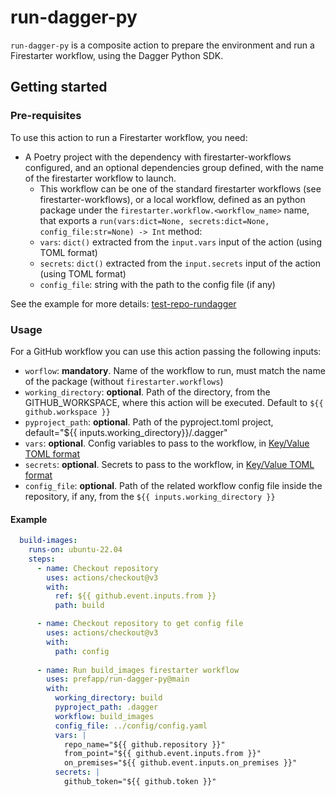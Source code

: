 # run-dagger-py

`run-dagger-py` is a composite action to prepare the environment and run a Firestarter workflow, using the Dagger Python SDK.

## Getting started
### Pre-requisites
To use this action to run a Firestarter workflow, you need:
- A Poetry project with the dependency with firestarter-workflows configured, and an optional dependencies group defined, with the name of the firestarter workflow to launch.
  - This workflow can be one of the standard firestarter workflows (see firestarter-workflows), or a local workflow, defined as an python package under the `firestarter.workflow.<workflow_name>` name, that exports a `run(vars:dict=None, secrets:dict=None, config_file:str=None) -> Int` method:
  - `vars`: `dict()` extracted from the `input.vars` input of the action (using TOML format)
  - `secrets`: `dict()` extracted from the `input.secrets` input of the action (using TOML format)
  - `config_file`: string with the path to the config file (if any)

See the example for more details: [test-repo-rundagger](https://github.com/prefapp/test-repo-rundagger/blob/main/.dagger/pyproject.toml)

### Usage
For a GitHub workflow you can use this action passing the following inputs:
- `worflow`: **mandatory**. Name of the workflow to run, must match the name of the package (without `firestarter.workflows`)
- `working_directory`: **optional**. Path of the directory, from the GITHUB_WORKSPACE, where this action will be executed. Default to `${{ github.workspace }}`
- `pyproject_path`: **optional**. Path of the pyproject.toml project,  default="${{ inputs.working_directory}}/.dagger"
- `vars`: **optional**. Config variables to pass to the workflow, in [Key/Value TOML format](https://toml.io/en/v1.0.0#keyvalue-pair)
- `secrets`: **optional**. Secrets to pass to the workflow, in [Key/Value TOML format](https://toml.io/en/v1.0.0#keyvalue-pair) 
- `config_file`: **optional**. Path of the related workflow config file inside the repository, if any, from the `${{ inputs.working_directory }}`

#### Example
```yaml
  build-images:
    runs-on: ubuntu-22.04
    steps:
      - name: Checkout repository
        uses: actions/checkout@v3
        with:
          ref: ${{ github.event.inputs.from }}
          path: build

      - name: Checkout repository to get config file
        uses: actions/checkout@v3
        with:
          path: config
          
      - name: Run build_images firestarter workflow
        uses: prefapp/run-dagger-py@main
        with:
          working_directory: build
          pyproject_path: .dagger
          workflow: build_images
          config_file: ../config/config.yaml
          vars: |
            repo_name="${{ github.repository }}"
            from_point="${{ github.event.inputs.from }}"
            on_premises="${{ github.event.inputs.on_premises }}"
          secrets: |
            github_token="${{ github.token }}"
```
